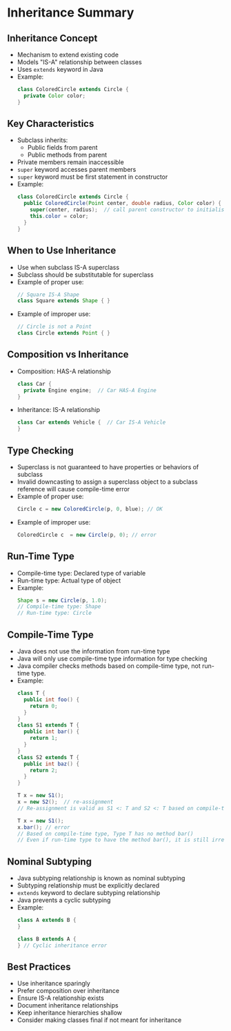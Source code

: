 # Inheritance Summary

## Inheritance Concept
- Mechanism to extend existing code
- Models "IS-A" relationship between classes
- Uses `extends` keyword in Java
- Example:
  ```java
  class ColoredCircle extends Circle {
    private Color color;
  }
  ```

## Key Characteristics
- Subclass inherits:
    - Public fields from parent
    - Public methods from parent
- Private members remain inaccessible
- `super` keyword accesses parent members
- `super` keyword must be first statement in constructor
- Example:
  ```java
  class ColoredCircle extends Circle {
    public ColoredCircle(Point center, double radius, Color color) {
      super(center, radius);  // call parent constructor to initialise its centre and radius
      this.color = color;
    }
  }
  ```

## When to Use Inheritance
- Use when subclass IS-A superclass
- Subclass should be substitutable for superclass
- Example of proper use:
  ```java
  // Square IS-A Shape
  class Square extends Shape { }
  ```
- Example of improper use:
  ```java
  // Circle is not a Point
  class Circle extends Point { }
  ```

## Composition vs Inheritance
- Composition: HAS-A relationship
  ```java
  class Car {
    private Engine engine;  // Car HAS-A Engine
  }
  ```
- Inheritance: IS-A relationship
  ```java
  class Car extends Vehicle {  // Car IS-A Vehicle
  }
  ```

## Type Checking
- Superclass is not guaranteed to have properties or behaviors of subclass
- Invalid downcasting to assign a superclass object to a subclass reference will cause compile-time error
- Example of proper use:
  ```java
  Circle c = new ColoredCircle(p, 0, blue); // OK
  ```
- Example of improper use:
  ```java
  ColoredCircle c  = new Circle(p, 0); // error
  ```

## Run-Time Type
- Compile-time type: Declared type of variable
- Run-time type: Actual type of object
- Example:
  ```java
  Shape s = new Circle(p, 1.0); 
  // Compile-time type: Shape
  // Run-time type: Circle
  ```

## Compile-Time Type
- Java does not use the information from run-time type
- Java will only use compile-time type information for type checking
- Java compiler checks methods based on compile-time type, not run-time type.
- Example:
  ```java
  class T {
    public int foo() {
      return 0;
    }
  }
  class S1 extends T {
    public int bar() {
      return 1;
    }
  }
  class S2 extends T {
    public int baz() {
      return 2;
    }
  }
  ```
  ```java
  T x = new S1();
  x = new S2();  // re-assignment
  // Re-assignment is valid as S1 <: T and S2 <: T based on compile-time type 
  ```
  ```java
  T x = new S1();
  x.bar(); // error
  // Based on compile-time type, Type T has no method bar()
  // Even if run-time type to have the method bar(), it is still irrelevant during compile-time checking
  ```

## Nominal Subtyping
- Java subtyping relationship is known as nominal subtyping
- Subtyping relationship must be explicitly declared
- `extends` keyword to declare subtyping relationship
- Java prevents a cyclic subtyping
- Example:
  ```java
  class A extends B {
  }

  class B extends A {
  } // Cyclic inheritance error
  ```

## Best Practices
- Use inheritance sparingly
- Prefer composition over inheritance
- Ensure IS-A relationship exists
- Document inheritance relationships
- Keep inheritance hierarchies shallow
- Consider making classes final if not meant for inheritance
